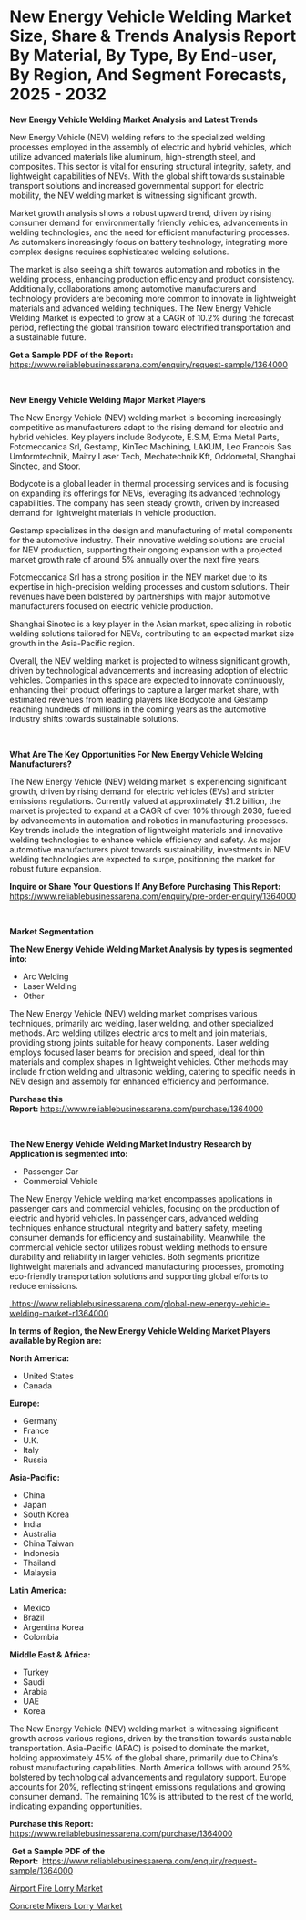 <p><h1>New Energy Vehicle Welding Market Size, Share & Trends Analysis Report By Material, By Type, By End-user, By Region, And Segment Forecasts, 2025 - 2032</h1></p><p><strong>New Energy Vehicle Welding Market Analysis and Latest Trends</strong></p>
<p><p>New Energy Vehicle (NEV) welding refers to the specialized welding processes employed in the assembly of electric and hybrid vehicles, which utilize advanced materials like aluminum, high-strength steel, and composites. This sector is vital for ensuring structural integrity, safety, and lightweight capabilities of NEVs. With the global shift towards sustainable transport solutions and increased governmental support for electric mobility, the NEV welding market is witnessing significant growth. </p><p>Market growth analysis shows a robust upward trend, driven by rising consumer demand for environmentally friendly vehicles, advancements in welding technologies, and the need for efficient manufacturing processes. As automakers increasingly focus on battery technology, integrating more complex designs requires sophisticated welding solutions. </p><p>The market is also seeing a shift towards automation and robotics in the welding process, enhancing production efficiency and product consistency. Additionally, collaborations among automotive manufacturers and technology providers are becoming more common to innovate in lightweight materials and advanced welding techniques. The New Energy Vehicle Welding Market is expected to grow at a CAGR of 10.2% during the forecast period, reflecting the global transition toward electrified transportation and a sustainable future.</p></p>
<p><strong>Get a Sample PDF of the Report:&nbsp;</strong> <a href="https://www.reliablebusinessarena.com/enquiry/request-sample/1364000?utm_campaign=2209&utm_medium=2&utm_source=Github&utm_content=ia&utm_term=31032025&utm_id=new-energy-vehicle-welding">https://www.reliablebusinessarena.com/enquiry/request-sample/1364000</a></p>
<p>&nbsp;</p>
<p><strong>New Energy Vehicle Welding Major Market Players</strong></p>
<p><p>The New Energy Vehicle (NEV) welding market is becoming increasingly competitive as manufacturers adapt to the rising demand for electric and hybrid vehicles. Key players include Bodycote, E.S.M, Etma Metal Parts, Fotomeccanica Srl, Gestamp, KinTec Machining, LAKUM, Leo Francois Sas Umformtechnik, Maitry Laser Tech, Mechatechnik Kft, Oddometal, Shanghai Sinotec, and Stoor.</p><p>Bodycote is a global leader in thermal processing services and is focusing on expanding its offerings for NEVs, leveraging its advanced technology capabilities. The company has seen steady growth, driven by increased demand for lightweight materials in vehicle production.</p><p>Gestamp specializes in the design and manufacturing of metal components for the automotive industry. Their innovative welding solutions are crucial for NEV production, supporting their ongoing expansion with a projected market growth rate of around 5% annually over the next five years.</p><p>Fotomeccanica Srl has a strong position in the NEV market due to its expertise in high-precision welding processes and custom solutions. Their revenues have been bolstered by partnerships with major automotive manufacturers focused on electric vehicle production.</p><p>Shanghai Sinotec is a key player in the Asian market, specializing in robotic welding solutions tailored for NEVs, contributing to an expected market size growth in the Asia-Pacific region.</p><p>Overall, the NEV welding market is projected to witness significant growth, driven by technological advancements and increasing adoption of electric vehicles. Companies in this space are expected to innovate continuously, enhancing their product offerings to capture a larger market share, with estimated revenues from leading players like Bodycote and Gestamp reaching hundreds of millions in the coming years as the automotive industry shifts towards sustainable solutions.</p></p>
<p>&nbsp;</p>
<p><strong>What Are The Key Opportunities For New Energy Vehicle Welding Manufacturers?</strong></p>
<p><p>The New Energy Vehicle (NEV) welding market is experiencing significant growth, driven by rising demand for electric vehicles (EVs) and stricter emissions regulations. Currently valued at approximately $1.2 billion, the market is projected to expand at a CAGR of over 10% through 2030, fueled by advancements in automation and robotics in manufacturing processes. Key trends include the integration of lightweight materials and innovative welding technologies to enhance vehicle efficiency and safety. As major automotive manufacturers pivot towards sustainability, investments in NEV welding technologies are expected to surge, positioning the market for robust future expansion.</p></p>
<p><strong>Inquire or Share Your Questions If Any Before Purchasing This Report:</strong> <a href="https://www.reliablebusinessarena.com/enquiry/pre-order-enquiry/1364000?utm_campaign=2209&utm_medium=2&utm_source=Github&utm_content=ia&utm_term=31032025&utm_id=new-energy-vehicle-welding">https://www.reliablebusinessarena.com/enquiry/pre-order-enquiry/1364000</a></p>
<p>&nbsp;</p>
<p><strong>Market Segmentation</strong></p>
<p><strong>The New Energy Vehicle Welding Market Analysis by types is segmented into:</strong></p>
<p><ul><li>Arc Welding</li><li>Laser Welding</li><li>Other</li></ul></p>
<p><p>The New Energy Vehicle (NEV) welding market comprises various techniques, primarily arc welding, laser welding, and other specialized methods. Arc welding utilizes electric arcs to melt and join materials, providing strong joints suitable for heavy components. Laser welding employs focused laser beams for precision and speed, ideal for thin materials and complex shapes in lightweight vehicles. Other methods may include friction welding and ultrasonic welding, catering to specific needs in NEV design and assembly for enhanced efficiency and performance.</p></p>
<p><strong>Purchase this Report:&nbsp;</strong><a href="https://www.reliablebusinessarena.com/purchase/1364000?utm_campaign=2209&utm_medium=2&utm_source=Github&utm_content=ia&utm_term=31032025&utm_id=new-energy-vehicle-welding">https://www.reliablebusinessarena.com/purchase/1364000</a></p>
<p>&nbsp;</p>
<p><strong>The New Energy Vehicle Welding Market Industry Research by Application is segmented into:</strong></p>
<p><ul><li>Passenger Car</li><li>Commercial Vehicle</li></ul></p>
<p><p>The New Energy Vehicle welding market encompasses applications in passenger cars and commercial vehicles, focusing on the production of electric and hybrid vehicles. In passenger cars, advanced welding techniques enhance structural integrity and battery safety, meeting consumer demands for efficiency and sustainability. Meanwhile, the commercial vehicle sector utilizes robust welding methods to ensure durability and reliability in larger vehicles. Both segments prioritize lightweight materials and advanced manufacturing processes, promoting eco-friendly transportation solutions and supporting global efforts to reduce emissions.</p></p>
<p><a href="https://www.reliablebusinessarena.com/global-new-energy-vehicle-welding-market-r1364000?utm_campaign=2209&utm_medium=2&utm_source=Github&utm_content=ia&utm_term=31032025&utm_id=new-energy-vehicle-welding">&nbsp;https://www.reliablebusinessarena.com/global-new-energy-vehicle-welding-market-r1364000</a></p>
<p><strong>In terms of Region, the New Energy Vehicle Welding Market Players available by Region are:</strong></p>
<p>
    <p> <strong> North America: </strong>
        <ul>
            <li>United States</li>
            <li>Canada</li>
        </ul>
        </p> 
    <p> <strong> Europe: </strong>
        <ul>
            <li>Germany</li>
            <li>France</li>
            <li>U.K.</li>
            <li>Italy</li>
            <li>Russia</li>
        </ul>
        </p> 
    <p> <strong> Asia-Pacific: </strong>
        <ul>
            <li>China</li>
            <li>Japan</li>
            <li>South Korea</li>
            <li>India</li>
            <li>Australia</li>
            <li>China Taiwan</li>
            <li>Indonesia</li>
            <li>Thailand</li>
            <li>Malaysia</li>
        </ul>
        </p> 
    <p> <strong> Latin America: </strong>
        <ul>
            <li>Mexico</li>
            <li>Brazil</li>
            <li>Argentina Korea</li>
            <li>Colombia</li>
        </ul>
        </p> 
    <p> <strong> Middle East & Africa: </strong>
        <ul>
            <li>Turkey</li>
            <li>Saudi</li>
            <li>Arabia</li>
            <li>UAE</li>
            <li>Korea</li>
        </ul>
    </p>
    </p>
<p><p>The New Energy Vehicle (NEV) welding market is witnessing significant growth across various regions, driven by the transition towards sustainable transportation. Asia-Pacific (APAC) is poised to dominate the market, holding approximately 45% of the global share, primarily due to China’s robust manufacturing capabilities. North America follows with around 25%, bolstered by technological advancements and regulatory support. Europe accounts for 20%, reflecting stringent emissions regulations and growing consumer demand. The remaining 10% is attributed to the rest of the world, indicating expanding opportunities.</p></p>
<p><strong>Purchase this Report: </strong><a href="https://www.reliablebusinessarena.com/purchase/1364000?utm_campaign=2209&utm_medium=2&utm_source=Github&utm_content=ia&utm_term=31032025&utm_id=new-energy-vehicle-welding">https://www.reliablebusinessarena.com/purchase/1364000</a></p>
<p>&nbsp;<strong>Get a Sample PDF of the Report:&nbsp;&nbsp;</strong><a href="https://www.reliablebusinessarena.com/enquiry/request-sample/1364000?utm_campaign=2209&utm_medium=2&utm_source=Github&utm_content=ia&utm_term=31032025&utm_id=new-energy-vehicle-welding">https://www.reliablebusinessarena.com/enquiry/request-sample/1364000</a></p>
<p><strong></strong></p>
<p><p><a href="https://github.com/mauripalmi/Market-Research-Report-List-6/blob/main/airport-fire-lorry-market.md?utm_campaign=2209&utm_medium=2&utm_source=Github&utm_content=ia&utm_term=31032025&utm_id=new-energy-vehicle-welding">Airport Fire Lorry Market</a></p><p><a href="https://github.com/gulaimolin/Market-Research-Report-List-7/blob/main/concrete-mixers-lorry-market.md?utm_campaign=2209&utm_medium=2&utm_source=Github&utm_content=ia&utm_term=31032025&utm_id=new-energy-vehicle-welding">Concrete Mixers Lorry Market</a></p></p>